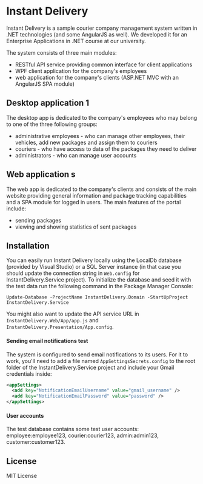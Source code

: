 # Instant Delivery
Instant Delivery is a sample courier company management system written in .NET technologies (and some AngularJS as well). We developed it for an Enterprise Applications in .NET course at our university.

The system consists of three main modules:
* RESTful API service providing common interface for client applications
* WPF client application for the company's employees
* web application for the company's clients (ASP.NET MVC with an AngularJS SPA module)

## Desktop application 1
The desktop app is dedicated to the company's employees who may belong to one of the three following groups:
* administrative employees - who can manage other employees, their vehicles, add new packages and assign them to couriers
* couriers - who have access to data of the packages they need to deliver
* administrators - who can manage user accounts

## Web application s
The web app is dedicated to the company's clients and consists of the main website providing general information and package tracking capabilities and a SPA module for logged in users. The main features of the portal include:
* sending packages
* viewing and showing statistics of sent packages

## Installation
You can easily run Instant Delivery locally using the LocalDb database (provided by Visual Studio) or a SQL Server instance (in that case you should update the connection string in `Web.config` for InstantDelivery.Service project). To initialize the database and seed it with the test data run the following command in the Package Manager Console:
```
Update-Database -ProjectName InstantDelivery.Domain -StartUpProject InstantDelivery.Service
```
You might also want to update the API service URL in `InstantDelivery.Web/App/app.js` and `InstantDelivery.Presentation/App.config`.

#### Sending email notifications test
The system is configured to send email notifications to its users. For it to work, you'll need to add a file named `AppSettingsSecrets.config` to the root folder of the InstantDelivery.Service project and include your Gmail credentials inside:
```xml
<appSettings>
  <add key="NotificationEmailUsername" value="gmail_username" />
  <add key="NotificationEmailPassword" value="password" />
</appSettings>
```
#### User accounts
The test database contains some test user accounts: employee:employee123, courier:courier123, admin:admin123, customer:customer123.

## License
MIT License
